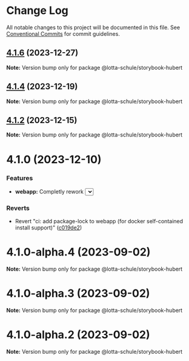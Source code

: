 # Change Log

All notable changes to this project will be documented in this file.
See [Conventional Commits](https://conventionalcommits.org) for commit guidelines.

## [4.1.6](https://github.com/lotta-schule/web/compare/v4.1.4...v4.1.6) (2023-12-27)

**Note:** Version bump only for package @lotta-schule/storybook-hubert

## [4.1.4](https://github.com/lotta-schule/web/compare/v4.1.2...v4.1.4) (2023-12-19)

**Note:** Version bump only for package @lotta-schule/storybook-hubert

## [4.1.2](https://github.com/lotta-schule/web/compare/v4.1.1...v4.1.2) (2023-12-15)

**Note:** Version bump only for package @lotta-schule/storybook-hubert

# 4.1.0 (2023-12-10)

### Features

- **webapp:** Completly rework <Select> component ([fa4ebb4](https://github.com/lotta-schule/web/commit/fa4ebb483e301b43d4801c3aea88c46b3438bd0b))

### Reverts

- Revert "ci: add package-lock to webapp (for docker self-contained install support)" ([c019de2](https://github.com/lotta-schule/web/commit/c019de293d5dc989c389164e364560016ae035ac))

# 4.1.0-alpha.4 (2023-09-02)

**Note:** Version bump only for package @lotta-schule/storybook-hubert

# 4.1.0-alpha.3 (2023-09-02)

**Note:** Version bump only for package @lotta-schule/storybook-hubert

# 4.1.0-alpha.2 (2023-09-02)

**Note:** Version bump only for package @lotta-schule/storybook-hubert
